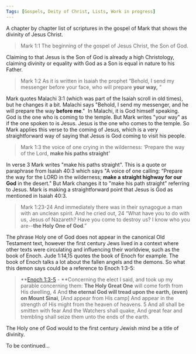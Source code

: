 ```yaml
---
Tags: [Gospels, Deity of Christ, Lists, Work in progress]
---
```

A chapter by chapter list of scriptures in the gospel of Mark that shows the divinity of Jesus Christ.

> Mark 1:1 The beginning of the gospel of Jesus Christ, the Son of God.

Claiming to that Jesus is the Son of God is already a high Christology, claiming divinity or equality with God as a Son is equal in nature to his Father.

> Mark 1:2 As it is written in Isaiah the prophet “Behold, I send my messenger before your face, who will prepare **your way,** ”

Mark quotes Malachi 3:1 (which was part of the Isaiah scroll in old times), but he changes it a bit. Malachi says "Behold, I send my messenger, and he will prepare the way **before me**."  In Malachi, it is God himself speaking. God is the one who is coming to the temple. But Mark writes "your way" as if the one spoken to is Jesus. Jesus is the one who comes to the temple. So Mark applies this verse to the coming of Jesus, which is a very straightforward way of saying that Jesus is God coming to visit his people.

> Mark 1:3 the voice of one crying in the wilderness: ‘Prepare the way of the Lord, **make his paths straight’**

In verse 3 Mark writes "make his paths straight". This is a quote or paraphrase from Isaiah 40:3 which says "A voice of one calling: “Prepare the way for the LORD in the wilderness; **make a straight highway for our God** in the desert." But Mark changes it to "make his path straight" referring to Jesus. Mark is making a straightforward point that Jesus is God as mentioned in Isaiah 40:3.

> Mark 1:23-24 And immediately there was in their synagogue a man with an unclean spirit. And he cried out, 24 “What have you to do with us, Jesus of Nazareth? Have you come to destroy us? I know who you are--**the Holy One of God**.”

The phrase Holy one of God does not appear in the canonical Old Testament text, however the first century Jews lived in a context where other texts were circulating and influencing their worldview, such as the book of Enoch. Jude 1:14,15 quotes the book of Enoch for example. The book of Enoch talks a lot about the fallen angels and the demons. So what this demon says could be a reference to Enoch 1:3-5:

> **[Enoch 1:3-5](http://www.ccel.org/c/charles/otpseudepig/enoch/ENOCH_1.HTM) - **Concerning the elect I said, and took up my parable concerning them: **The Holy Great One** will come forth from His dwelling, 4 And **the eternal God will tread upon the earth, (even) on Mount Sinai**, [And appear from His camp] And appear in the strength of His might from the heaven of heavens. 5 And all shall be smitten with fear And the Watchers shall quake, And great fear and trembling shall seize them unto the ends of the earth.

The Holy one of God would to the first century Jewish mind be a title of divinity. 

To be continued...

